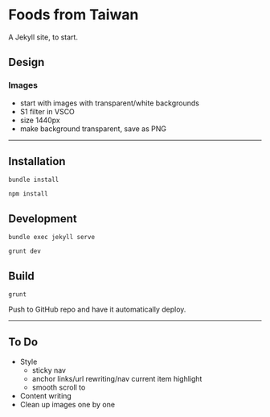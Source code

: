 # Foods from Taiwan

A Jekyll site, to start.

## Design

### Images

- start with images with transparent/white backgrounds
- S1 filter in VSCO
- size 1440px
- make background transparent, save as PNG

---
## Installation

```
bundle install
```

```
npm install
```

## Development

```
bundle exec jekyll serve
```

```
grunt dev
```

## Build

```
grunt
```

Push to GitHub repo and have it automatically deploy.

---
## To Do

- Style
  - sticky nav
  - anchor links/url rewriting/nav current item highlight
  - smooth scroll to
- Content writing
- Clean up images one by one